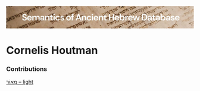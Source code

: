 <html><body><img id="banner" src="../../images/banners/banner.png" alt="banner" /></body></html>

# **Cornelis Houtman**


### Contributions
[מָאוֹר – light](../words/light.md)<br>